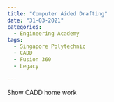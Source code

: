 ```yaml
---
title: "Computer Aided Drafting"
date: "31-03-2021"
categories:
  - Engineering Academy
tags:
  - Singapore Polytechnic
  - CADD
  - Fusion 360
  - Legacy

---
```


Show CADD home work
